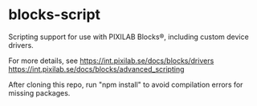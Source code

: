 # blocks-script
Scripting support for use with PIXILAB Blocks®, including custom device drivers.

For more details, see
https://int.pixilab.se/docs/blocks/drivers  
https://int.pixilab.se/docs/blocks/advanced_scripting

After cloning this repo, run "npm install" to avoid compilation errors for missing packages.